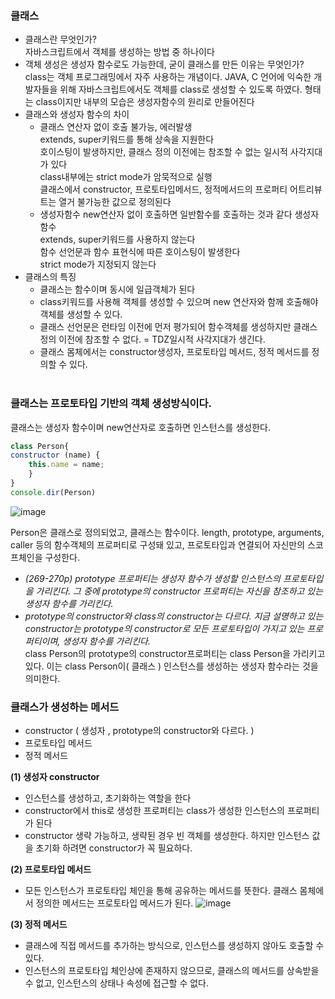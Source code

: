 ### 클래스

- 클래스란 무엇인가? <br>
    자바스크립트에서 객체를 생성하는 방법 중 하나이다
- 객체 생성은 생성자 함수로도 가능한데, 굳이 클래스를 만든 이유는 무엇인가?<br>
    class는 객체 프로그래밍에서 자주 사용하는 개념이다. JAVA, C 언어에 익숙한 개발자들을 위해 자바스크립트에서도 객체를 class로 생성할 수 있도록 하였다. 형태는 class이지만 내부의 모습은 생성자함수의 원리로 만들어진다
- 클래스와 생성자 함수의 차이<br>    
  - 클래스
    연산자 없이 호출 불가능, 에러발생 <br>
    extends, super키워드를 통해 상속을 지원한다 <br>
    호이스팅이 발생하지만, 클래스 정의 이전에는 참조할 수 없는 일시적 사각지대가 있다<br>
    class내부에는 strict mode가 암묵적으로 실행<br>
    클래스에서 constructor, 프로토타입메서드, 정적메서드의 프로퍼티 어트리뷰트는 열거 불가능한 값으로 정의된다<br>
  - 생성자함수
    new연산자 없이 호출하면 일반함수를 호출하는 것과 같다 생성자함수<br>
    extends, super키워드를 사용하지 않는다<br>
    함수 선언문과 함수 표현식에 따른 호이스팅이 발생한다<br>
    strict mode가 지정되지 않는다<br>
- 클래스의 특징
    - 클래스는 함수이며 동시에 일급객체가 된다
    - class키워드를 사용해 객체를 생성할 수 있으며 new 연산자와 함께 호출해야 객체를 생성할 수 있다.
    - 클래스 선언문은 런타임 이전에 먼저 평가되어 함수객체를 생성하지만 클래스 정의 이전에 참조할 수 없다. = TDZ일시적 사각지대가 생긴다.
    - 클래스 몸체에서는 constructor생성자, 프로토타입 메서드, 정적 메서드를 정의할 수 있다.
    <br>

### 클래스는 프로토타입 기반의 객체 생성방식이다.
클래스는 생성자 함수이며 new연산자로 호출하면 인스턴스를 생성한다. 

```jsx
class Person{ 
constructor (name) {
    this.name = name;
    }
}
console.dir(Person)
```
![image](https://github.com/thdud2262/DeepDive_study/assets/85012454/ef52dcdd-3778-4ae1-848a-58df34382001)

Person은 클래스로 정의되었고, 클래스는 함수이다. 
length, prototype, arguments, caller 등의 함수객체의 프로퍼티로 구성돼 있고, 프로토타입과 연결되어 자신만의 스코프체인을 구성한다.<br>
- *(269-270p) prototype 프로퍼티는 생성자 함수가 생성할 인스턴스의 프로토타입을 가리킨다. 그 중에 prototype의 constructor 프로퍼티는 자신을 참조하고 있는 생성자 함수를 가리킨다.*<br>
- *prototype의 constructor와 class의 constructor는 다르다. 지금 설명하고 있는 constructor는 prototype의 constructor로 모든 프로토타입이 가지고 있는 프로퍼티이며, 생성자 함수를 가리킨다.*<br>
class Person의 prototype의 constructor프로퍼티는 class Person을 가리키고 있다. 이는 class Person이( 클래스 ) 인스턴스를 생성하는 생성자 함수라는 것을 의미한다. 


### 클래스가 생성하는 메서드
- constructor ( 생성자 , prototype의 constructor와 다르다. )
- 프로토타입 메서드
- 정적 메서드

**(1) 생성자 constructor**
- 인스턴스를 생성하고, 초기화하는 역할을 한다
- constructor에서 this로 생성한 프로퍼티는 class가 생성한 인스턴스의 프로퍼티가 된다
- constructor 생략 가능하고, 생략된 경우 빈 객체를 생성한다. 하지만 인스턴스 값을 초기화 하려면 constructor가 꼭 필요하다.

**(2) 프로토타입 메서드**
- 모든 인스턴스가 프로토타입 체인을 통해 공유하는 메서드를 뜻한다. 클래스 몸체에서 정의한 메서드는 프로토타입 메서드가 된다.
![image](https://github.com/thdud2262/DeepDive_study/assets/85012454/3e6216cf-6635-4a58-9345-3ad8cbbc50ed)

**(3) 정적 메서드**
- 클래스에 직접 메서드를 추가하는 방식으로, 인스턴스를 생성하지 않아도 호출할 수 있다.
- 인스턴스의 프로토타입 체인상에 존재하지 않으므로, 클래스의 메서드를 상속받을 수 없고, 인스턴스의 상태나 속성에 접근할 수 없다.
